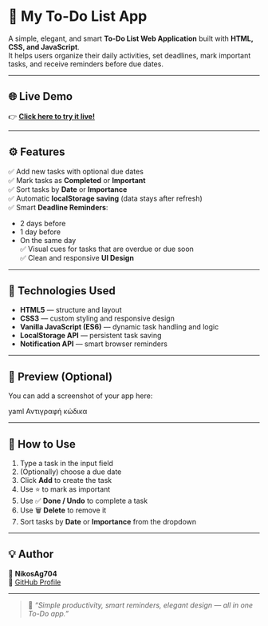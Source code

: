 # 📝 My To-Do List App

A simple, elegant, and smart **To-Do List Web Application** built with **HTML, CSS, and JavaScript**.  
It helps users organize their daily activities, set deadlines, mark important tasks, and receive reminders before due dates.

---

## 🌐 Live Demo  
👉 **[Click here to try it live!](https://NikosAg704.github.io/My-To-Do-App/)**  

---

## ⚙️ Features

✅ Add new tasks with optional due dates  
✅ Mark tasks as **Completed** or **Important**  
✅ Sort tasks by **Date** or **Importance**  
✅ Automatic **localStorage saving** (data stays after refresh)  
✅ Smart **Deadline Reminders**:
   - 2 days before
   - 1 day before
   - On the same day  
✅ Visual cues for tasks that are overdue or due soon  
✅ Clean and responsive **UI Design**  

---

## 🧠 Technologies Used
- **HTML5** — structure and layout  
- **CSS3** — custom styling and responsive design  
- **Vanilla JavaScript (ES6)** — dynamic task handling and logic  
- **LocalStorage API** — persistent task saving  
- **Notification API** — smart browser reminders  

---

## 📸 Preview (Optional)
You can add a screenshot of your app here:


yaml
Αντιγραφή κώδικα

---

## 🚀 How to Use
1. Type a task in the input field  
2. (Optionally) choose a due date  
3. Click **Add** to create the task  
4. Use ⭐ to mark as important  
5. Use ✅ **Done / Undo** to complete a task  
6. Use 🗑️ **Delete** to remove it  
7. Sort tasks by **Date** or **Importance** from the dropdown  

---

## 💡 Author
👤 **NikosAg704**  
🔗 [GitHub Profile](https://github.com/NikosAg704)  

---

> 💬 *“Simple productivity, smart reminders, elegant design — all in one To-Do app.”*
